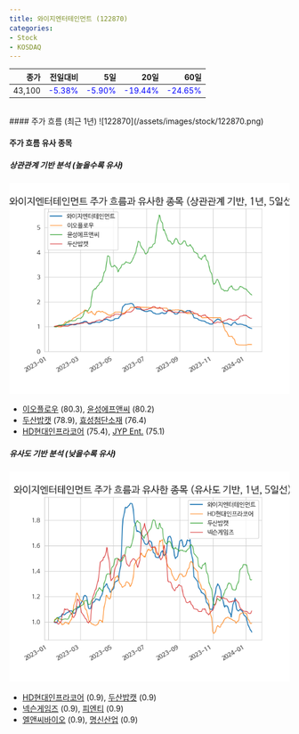 ```yaml
---
title: 와이지엔터테인먼트 (122870)
categories:
- Stock
- KOSDAQ
---
```


|종가|전일대비|5일|20일|60일|
|---:|-------:|--:|---:|---:|
|43,100|<span style="color: blue">-5.38%</span>|<span style="color: blue">-5.90%</span>|<span style="color: blue">-19.44%</span>|<span style="color: blue">-24.65%</span>|

<!-- more -->
<br>
#### 주가 흐름 (최근 1년)
![122870](/assets/images/stock/122870.png)


#### 주가 흐름 유사 종목


##### 상관관계 기반 분석 (높을수록 유사)
![122870](/assets/images/stock/122870_corr.png)
- [이오플로우](/294090/) (80.3), [윤성에프앤씨](/372170/) (80.2)
- [두산밥캣](/241560/) (78.9), [효성첨단소재](/298050/) (76.4)
- [HD현대인프라코어](/042670/) (75.4), [JYP Ent.](/035900/) (75.1)


##### 유사도 기반 분석 (낮을수록 유사)	
![122870](/assets/images/stock/122870_sim.png)
- [HD현대인프라코어](/042670/) (0.9), [두산밥캣](/241560/) (0.9)
- [넥슨게임즈](/225570/) (0.9), [피엔티](/137400/) (0.9)
- [엘앤씨바이오](/290650/) (0.9), [명신산업](/009900/) (0.9)